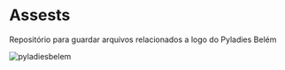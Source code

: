 # Assests
Repositório para guardar arquivos relacionados a logo do Pyladies Belém

  ![pyladiesbelem]("https://github.com/pyladies-belem/Assests/blob/master/Icon.ai")


